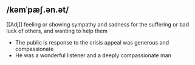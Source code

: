 ## /kəmˈpæʃ.ən.ət/
[[Adj]]
feeling or showing sympathy and sadness for the suffering or bad luck of others, and wanting to help them

- The public is response to the crisis appeal was generous and compassionate
- He was a wonderful listener and a deeply compassionate man